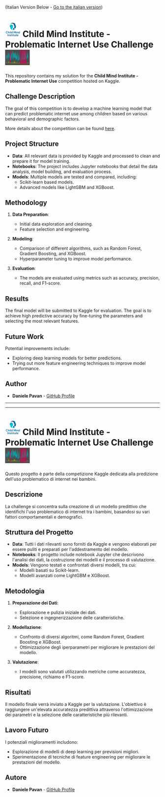 (Italian Version Below - [Go to the italian version](#Italian-Version-Below))

# <img src="thumbnail.jpg" width="50" height="50" alt="Child Mind Institute logo"> Child Mind Institute - Problematic Internet Use Challenge  <img src="header.png" width="80" height="50" alt="Header Image">

This repository contains my solution for the **Child Mind Institute - Problematic Internet Use** competition hosted on Kaggle.

## Challenge Description
The goal of this competition is to develop a machine learning model that can predict problematic internet use among children based on various behavioral and demographic factors.

More details about the competition can be found [here](https://www.kaggle.com/competitions/child-mind-institute-problematic-internet-use).

## Project Structure
- **Data**: All relevant data is provided by Kaggle and processed to clean and prepare it for model training.
- **Notebooks**: The project includes Jupyter notebooks that detail the data analysis, model building, and evaluation process.
- **Models**: Multiple models are tested and compared, including:
  - Scikit-learn based models.
  - Advanced models like LightGBM and XGBoost.

## Methodology
1. **Data Preparation**:
   - Initial data exploration and cleaning.
   - Feature selection and engineering.
   
2. **Modeling**:
   - Comparison of different algorithms, such as Random Forest, Gradient Boosting, and XGBoost.
   - Hyperparameter tuning to improve model performance.

3. **Evaluation**:
   - The models are evaluated using metrics such as accuracy, precision, recall, and F1-score.

## Results
The final model will be submitted to Kaggle for evaluation. The goal is to achieve high predictive accuracy by fine-tuning the parameters and selecting the most relevant features.

## Future Work
Potential improvements include:
- Exploring deep learning models for better predictions.
- Trying out more feature engineering techniques to improve model performance.

## Author
- **Daniele Pavan** - [GitHub Profile](https://github.com/PavanDaniele)


***
---

# <img src="thumbnail.jpg" width="50" height="50" alt="Child Mind Institute logo"> Child Mind Institute - Problematic Internet Use Challenge  <img src="header.png" width="80" height="50" alt="Header Image">

<a id="Italian-Version-Below"></a>
Questo progetto è parte della competizione Kaggle dedicata alla predizione dell'uso problematico di internet nei bambini.

## Descrizione
La challenge si concentra sulla creazione di un modello predittivo che identifichi  l'uso problematico di internet tra i bambini, basandosi su vari fattori comportamentali e demografici.

## Struttura del Progetto
- **Data**: Tutti i dati rilevanti sono forniti da Kaggle e vengono elaborati per essere puliti e preparati per l'addestramento del modello.
- **Notebooks**: Il progetto include notebook Jupyter che descrivono l'analisi dei dati, la costruzione dei modelli e il processo di valutazione.
- **Models**: Vengono testati e confrontati diversi modelli, tra cui:
  - Modelli basati su Scikit-learn.
  - Modelli avanzati come LightGBM e XGBoost.

 ## Metodologia
1. **Preparazione dei Dati**:
   - Esplorazione e pulizia iniziale dei dati.
   - Selezione e ingegnerizzazione delle caratteristiche.
   
2. **Modellazione**:
   - Confronto di diversi algoritmi, come Random Forest, Gradient Boosting e XGBoost.
   - Ottimizzazione degli iperparametri per migliorare le prestazioni del modello.

3. **Valutazione**:
   - I modelli sono valutati utilizzando metriche come accuratezza, precisione, richiamo e F1-score.

## Risultati
Il modello finale verrà inviato a Kaggle per la valutazione. L'obiettivo è raggiungere un'elevata accuratezza predittiva attraverso l'ottimizzazione dei parametri e la selezione delle caratteristiche più rilevanti.

## Lavoro Futuro
I potenziali miglioramenti includono:
- Esplorazione di modelli di deep learning per previsioni migliori.
- Sperimentazione di tecniche di feature engineering per migliorare le prestazioni del modello.

## Autore
- **Daniele Pavan** - [GitHub Profile](https://github.com/PavanDaniele)
